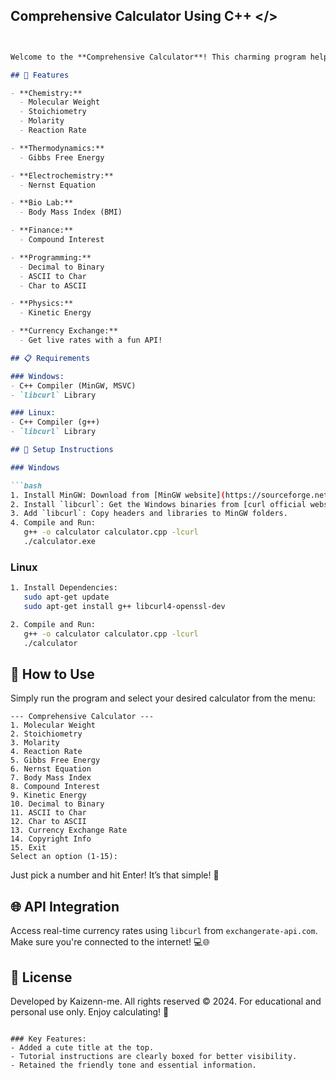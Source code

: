 ## Comprehensive Calculator Using C++ </>


```markdown


Welcome to the **Comprehensive Calculator**! This charming program helps you with various calculations in chemistry, biology, finance, physics, programming, and even fetches real-time currency exchange rates! 🌍✨

## 🌟 Features

- **Chemistry:** 
  - Molecular Weight
  - Stoichiometry
  - Molarity
  - Reaction Rate

- **Thermodynamics:** 
  - Gibbs Free Energy

- **Electrochemistry:** 
  - Nernst Equation

- **Bio Lab:** 
  - Body Mass Index (BMI)

- **Finance:** 
  - Compound Interest

- **Programming:** 
  - Decimal to Binary
  - ASCII to Char
  - Char to ASCII

- **Physics:** 
  - Kinetic Energy

- **Currency Exchange:** 
  - Get live rates with a fun API!

## 📋 Requirements

### Windows:
- C++ Compiler (MinGW, MSVC)
- `libcurl` Library

### Linux:
- C++ Compiler (g++)
- `libcurl` Library

## 🚀 Setup Instructions

### Windows

```bash
1. Install MinGW: Download from [MinGW website](https://sourceforge.net/projects/mingw/).
2. Install `libcurl`: Get the Windows binaries from [curl official website](https://curl.se/windows/).
3. Add `libcurl`: Copy headers and libraries to MinGW folders.
4. Compile and Run:
   g++ -o calculator calculator.cpp -lcurl
   ./calculator.exe
```

### Linux

```bash
1. Install Dependencies:
   sudo apt-get update
   sudo apt-get install g++ libcurl4-openssl-dev

2. Compile and Run:
   g++ -o calculator calculator.cpp -lcurl
   ./calculator
```

## 🎉 How to Use

Simply run the program and select your desired calculator from the menu:

```
--- Comprehensive Calculator ---
1. Molecular Weight
2. Stoichiometry
3. Molarity
4. Reaction Rate
5. Gibbs Free Energy
6. Nernst Equation
7. Body Mass Index
8. Compound Interest
9. Kinetic Energy
10. Decimal to Binary
11. ASCII to Char
12. Char to ASCII
13. Currency Exchange Rate
14. Copyright Info
15. Exit
Select an option (1-15):
```

Just pick a number and hit Enter! It’s that simple! 🎈

## 🌐 API Integration

Access real-time currency rates using `libcurl` from `exchangerate-api.com`. Make sure you're connected to the internet! 💻🌐

## 📝 License

Developed by Kaizenn-me. All rights reserved © 2024. For educational and personal use only. Enjoy calculating! 🎉
```

### Key Features:
- Added a cute title at the top.
- Tutorial instructions are clearly boxed for better visibility.
- Retained the friendly tone and essential information.
